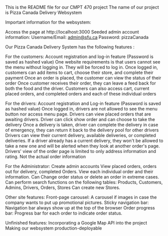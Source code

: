 This is the README file for our CMPT 470 project
The name of our project is Pizza Canada Delivery Websystem

Important information for the websystem:

Access the page at http://localhost:3000
Seeded admin account information:
Username/Email: admin@sfu.ca
Password: pizzaCanada



Our Pizza Canada Delivery System has the following features :

For the customers: 
Account registration and log-in feature (Password is saved as hashed value)
One website requirements is that users cannot see the menu without logging in. They will be forced to log in.
Once logged in, customers can add items to cart, choose their store, and complete their payment 
Once an order is placed, the customer can view the status of their order
Once customer receives their order, they can leave a feed back for both the food and the driver.
Customers can also access cart, current placed orders, and completed orders and each of these individual orders

For the drivers:
Account registration and Log-in feature (Password is saved as hashed value)
Once logged in, drivers are not allowed to see the menu button nor access menu page.
Drivers can view placed orders that are awaiting drivers.
Driver can click show order and can choose to take the delivery
Once a delivery is taken, driver can complete the delivery 
in case of emergency, they can return it back to the delivery pool for other drivers
Drivers can view their current delivery, available deliveries, or completed deliveries.
If a driver already has a current delivery, they won't be allowed to take a new one and will be alerted when they look at another order's page.
Drivers' view of the order page is limited to only address information and rating. Not the actual order information

For the Administrator:
Create admin accounts
View placed orders, orders out for delivery, completed Orders.
View each individual order and their information.
Can Change order status or delete an order in extreme cases. 
Can perform search functions on the following tables: Products, Customers, Admins, Drivers, Orders, Stores
Can create new Stores.

Other site features:
Front-page carousel: A carousel if images in case the company wants to put up promotional pictures.
Sticky navigation bar: Navigation bar always show up at the top of the browser
Order progress bar: Progress bar for each order to indicate order status. 

Unfinished features:
Incorporating a Google Map API into the project
Making our websystem production-deployable

